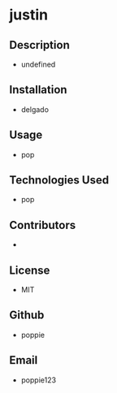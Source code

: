 # justin


  
  ## Description
  - undefined


  ## Installation
  - delgado


  ## Usage
  - pop


  ## Technologies Used
  - pop


  ## Contributors
  - 


  ## License
  - MIT
   


  ## Github
  - poppie


  ## Email
  - poppie123

